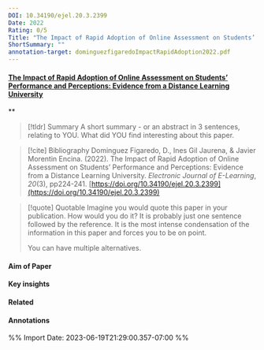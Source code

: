 ```yaml
---
DOI: 10.34190/ejel.20.3.2399
Date: 2022
Rating: 0/5
Title: "The Impact of Rapid Adoption of Online Assessment on Students’ Performance and Perceptions: Evidence from a Distance Learning University"
ShortSummary: ""
annotation-target: dominguezfigaredoImpactRapidAdoption2022.pdf
---
```



#### [The Impact of Rapid Adoption of Online Assessment on Students’ Performance and Perceptions: Evidence from a Distance Learning University](dominguezfigaredoImpactRapidAdoption2022.pdf)
**



> [!tldr] Summary
> A short summary - or an abstract in 3 sentences, relating to YOU. What did YOU find interesting about this paper. 

> [!cite] Bibliography
>Dominguez Figaredo, D., Ines Gil Jaurena, & Javier Morentin Encina. (2022). The Impact of Rapid Adoption of Online Assessment on Students’ Performance and Perceptions: Evidence from a Distance Learning University. _Electronic Journal of E-Learning_, _20_(3), pp224-241. [https://doi.org/10.34190/ejel.20.3.2399](https://doi.org/10.34190/ejel.20.3.2399)

> [!quote] Quotable
> Imagine you would quote this paper in your publication. How would you do it? It is probably just one sentence followed by the reference. It is the most intense condensation of the information in this paper and forces you to be on point. 
> 
> You can have multiple alternatives. 


#### Aim of Paper


#### Key insights 


#### Related

#### Annotations





%% Import Date: 2023-06-19T21:29:00.357-07:00 %%
